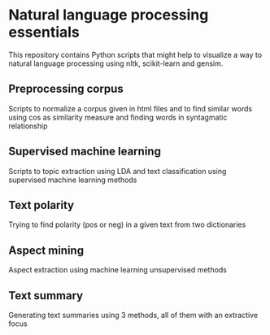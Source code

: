 # Natural language processing essentials
This repository contains Python scripts that might help to visualize a way to natural language processing using nltk, scikit-learn and gensim.

## Preprocessing corpus
Scripts to normalize a corpus given in html files and to find similar words using cos as similarity measure and finding words in syntagmatic relationship

## Supervised machine learning
Scripts to topic extraction using LDA and text classification using supervised machine learning methods

## Text polarity
Trying to find polarity (pos or neg) in a given text from two dictionaries

## Aspect mining
Aspect extraction using machine learning unsupervised methods

## Text summary
Generating text summaries using 3 methods, all of them with an extractive focus